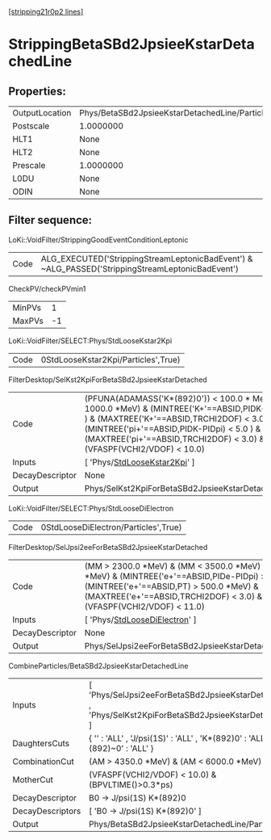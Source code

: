 [[stripping21r0p2 lines]](./stripping21r0p2-index)

# StrippingBetaSBd2JpsieeKstarDetachedLine

## Properties:

|                |                                                |
|----------------|------------------------------------------------|
| OutputLocation | Phys/BetaSBd2JpsieeKstarDetachedLine/Particles |
| Postscale      | 1.0000000                                      |
| HLT1           | None                                           |
| HLT2           | None                                           |
| Prescale       | 1.0000000                                      |
| L0DU           | None                                           |
| ODIN           | None                                           |

## Filter sequence:

LoKi::VoidFilter/StrippingGoodEventConditionLeptonic

|      |                                                                                                  |
|------|--------------------------------------------------------------------------------------------------|
| Code | ALG_EXECUTED('StrippingStreamLeptonicBadEvent') & ~ALG_PASSED('StrippingStreamLeptonicBadEvent') |

CheckPV/checkPVmin1

|        |     |
|--------|-----|
| MinPVs | 1   |
| MaxPVs | -1  |

LoKi::VoidFilter/SELECT:Phys/StdLooseKstar2Kpi

|      |                                     |
|------|-------------------------------------|
| Code | 0StdLooseKstar2Kpi/Particles',True) |

FilterDesktop/SelKst2KpiForBetaSBd2JpsieeKstarDetached

|                 |                                                                                                                                                                                                                                                                                   |
|-----------------|-----------------------------------------------------------------------------------------------------------------------------------------------------------------------------------------------------------------------------------------------------------------------------------|
| Code            | (PFUNA(ADAMASS('K\*(892)0')) \< 100.0 \* MeV) & (PT \> 1000.0 \*MeV) & (MINTREE('K+'==ABSID,PIDK-PIDpi) \> 0.0 ) & (MAXTREE('K+'==ABSID,TRCHI2DOF) \< 3.0) & (MINTREE('pi+'==ABSID,PIDK-PIDpi) \< 5.0 ) & (MAXTREE('pi+'==ABSID,TRCHI2DOF) \< 3.0) & (VFASPF(VCHI2/VDOF) \< 10.0) |
| Inputs          | [ 'Phys/[StdLooseKstar2Kpi](./stripping21r0p2-commonparticles-stdloosekstar2kpi)' ]                                                                                                                                                                                             |
| DecayDescriptor | None                                                                                                                                                                                                                                                                              |
| Output          | Phys/SelKst2KpiForBetaSBd2JpsieeKstarDetached/Particles                                                                                                                                                                                                                           |

LoKi::VoidFilter/SELECT:Phys/StdLooseDiElectron

|      |                                      |
|------|--------------------------------------|
| Code | 0StdLooseDiElectron/Particles',True) |

FilterDesktop/SelJpsi2eeForBetaSBd2JpsieeKstarDetached

|                 |                                                                                                                                                                                                                                   |
|-----------------|-----------------------------------------------------------------------------------------------------------------------------------------------------------------------------------------------------------------------------------|
| Code            | (MM \> 2300.0 \*MeV) & (MM \< 3500.0 \*MeV) & (PT \> 400.0 \*MeV) & (MINTREE('e+'==ABSID,PIDe-PIDpi) \> 1.0 ) & (MINTREE('e+'==ABSID,PT) \> 500.0 \*MeV) & (MAXTREE('e+'==ABSID,TRCHI2DOF) \< 3.0) & (VFASPF(VCHI2/VDOF) \< 11.0) |
| Inputs          | [ 'Phys/[StdLooseDiElectron](./stripping21r0p2-commonparticles-stdloosedielectron)' ]                                                                                                                                           |
| DecayDescriptor | None                                                                                                                                                                                                                              |
| Output          | Phys/SelJpsi2eeForBetaSBd2JpsieeKstarDetached/Particles                                                                                                                                                                           |

CombineParticles/BetaSBd2JpsieeKstarDetachedLine

|                  |                                                                                                         |
|------------------|---------------------------------------------------------------------------------------------------------|
| Inputs           | [ 'Phys/SelJpsi2eeForBetaSBd2JpsieeKstarDetached' , 'Phys/SelKst2KpiForBetaSBd2JpsieeKstarDetached' ] |
| DaughtersCuts    | { '' : 'ALL' , 'J/psi(1S)' : 'ALL' , 'K\*(892)0' : 'ALL' , 'K\*(892)~0' : 'ALL' }                       |
| CombinationCut   | (AM \> 4350.0 \*MeV) & (AM \< 6000.0 \*MeV)                                                             |
| MotherCut        | (VFASPF(VCHI2/VDOF) \< 10.0) & (BPVLTIME()\>0.3\*ps)                                                    |
| DecayDescriptor  | B0 -\> J/psi(1S) K\*(892)0                                                                              |
| DecayDescriptors | [ 'B0 -\> J/psi(1S) K\*(892)0' ]                                                                      |
| Output           | Phys/BetaSBd2JpsieeKstarDetachedLine/Particles                                                          |
